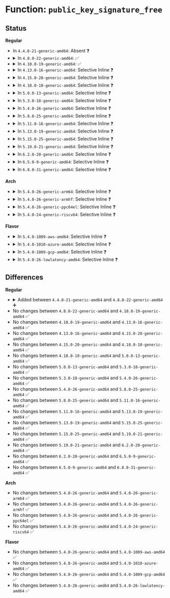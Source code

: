 # Function: <code>public_key_signature_free</code>

## Status
<b>Regular</b>
<ul>
<li>
In <code>4.4.0-21-generic-amd64</code>: Absent ❓
</li>
<li>
<details>
<summary>In <code>4.8.0-22-generic-amd64</code>: ✅</summary>

```c
void public_key_signature_free(struct public_key_signature * sig)
```

```json
{
  "name": "public_key_signature_free",
  "collision_type": "Unique Global",
  "inline_type": "No",
  "funcs": [
    {
      "addr": 18446744071582975216,
      "name": "public_key_signature_free",
      "external": true,
      "loc": "crypto/asymmetric_keys/signature.c:25",
      "file": "crypto/asymmetric_keys/signature.c",
      "inline": "seen, unknown",
      "caller_inline": [],
      "caller_func": [
        "crypto/asymmetric_keys/public_key.c:public_key_destroy",
        "crypto/asymmetric_keys/x509_cert_parser.c:x509_free_certificate",
        "crypto/asymmetric_keys/x509_public_key.c:x509_key_preparse",
        "crypto/asymmetric_keys/pkcs7_parser.c:pkcs7_parse_message"
      ]
    }
  ],
  "symbols": [
    {
      "addr": 18446744071582975216,
      "name": "public_key_signature_free",
      "section": ".text",
      "bind": "STB_GLOBAL",
      "size": 65
    }
  ]
}
```
</details>
</li>
<li>
<details>
<summary>In <code>4.10.0-19-generic-amd64</code>: ✅</summary>

```c
void public_key_signature_free(struct public_key_signature * sig)
```

```json
{
  "name": "public_key_signature_free",
  "collision_type": "Unique Global",
  "inline_type": "No",
  "funcs": [
    {
      "addr": 18446744071583079792,
      "name": "public_key_signature_free",
      "external": true,
      "loc": "crypto/asymmetric_keys/signature.c:25",
      "file": "crypto/asymmetric_keys/signature.c",
      "inline": "seen, unknown",
      "caller_inline": [],
      "caller_func": [
        "crypto/asymmetric_keys/public_key.c:public_key_destroy",
        "crypto/asymmetric_keys/x509_cert_parser.c:x509_free_certificate",
        "crypto/asymmetric_keys/x509_public_key.c:x509_key_preparse",
        "crypto/asymmetric_keys/pkcs7_parser.c:pkcs7_parse_message"
      ]
    }
  ],
  "symbols": [
    {
      "addr": 18446744071583079792,
      "name": "public_key_signature_free",
      "section": ".text",
      "bind": "STB_GLOBAL",
      "size": 65
    }
  ]
}
```
</details>
</li>
<li>
<details>
<summary>In <code>4.13.0-16-generic-amd64</code>: Selective Inline ❓</summary>

```c
void public_key_signature_free(struct public_key_signature * sig)
```

```json
{
  "name": "public_key_signature_free",
  "collision_type": "Unique Global",
  "inline_type": "Selective",
  "funcs": [
    {
      "addr": 18446744071583135904,
      "name": "public_key_signature_free",
      "external": true,
      "loc": "crypto/asymmetric_keys/signature.c:25",
      "file": "crypto/asymmetric_keys/signature.c",
      "inline": "not declared, inlined",
      "caller_inline": [],
      "caller_func": [
        "crypto/asymmetric_keys/public_key.c:public_key_destroy",
        "crypto/asymmetric_keys/x509_public_key.c:x509_key_preparse",
        "crypto/asymmetric_keys/pkcs7_parser.c:pkcs7_parse_message"
      ]
    }
  ],
  "symbols": [
    {
      "addr": 18446744071583135904,
      "name": "public_key_signature_free",
      "section": ".text",
      "bind": "STB_GLOBAL",
      "size": 66
    }
  ]
}
```
</details>
</li>
<li>
<details>
<summary>In <code>4.15.0-20-generic-amd64</code>: Selective Inline ❓</summary>

```c
void public_key_signature_free(struct public_key_signature * sig)
```

```json
{
  "name": "public_key_signature_free",
  "collision_type": "Unique Global",
  "inline_type": "Selective",
  "funcs": [
    {
      "addr": 18446744071583310592,
      "name": "public_key_signature_free",
      "external": true,
      "loc": "crypto/asymmetric_keys/signature.c:25",
      "file": "crypto/asymmetric_keys/signature.c",
      "inline": "not declared, inlined",
      "caller_inline": [],
      "caller_func": [
        "crypto/asymmetric_keys/public_key.c:public_key_destroy",
        "crypto/asymmetric_keys/x509_public_key.c:x509_key_preparse",
        "crypto/asymmetric_keys/pkcs7_parser.c:pkcs7_parse_message"
      ]
    }
  ],
  "symbols": [
    {
      "addr": 18446744071583310592,
      "name": "public_key_signature_free",
      "section": ".text",
      "bind": "STB_GLOBAL",
      "size": 66
    }
  ]
}
```
</details>
</li>
<li>
<details>
<summary>In <code>4.18.0-10-generic-amd64</code>: Selective Inline ❓</summary>

```c
void public_key_signature_free(struct public_key_signature * sig)
```

```json
{
  "name": "public_key_signature_free",
  "collision_type": "Unique Global",
  "inline_type": "Selective",
  "funcs": [
    {
      "addr": 18446744071583519200,
      "name": "public_key_signature_free",
      "external": true,
      "loc": "crypto/asymmetric_keys/signature.c:25",
      "file": "crypto/asymmetric_keys/signature.c",
      "inline": "not declared, inlined",
      "caller_inline": [],
      "caller_func": [
        "crypto/asymmetric_keys/public_key.c:public_key_destroy",
        "crypto/asymmetric_keys/x509_public_key.c:x509_key_preparse",
        "crypto/asymmetric_keys/pkcs7_parser.c:pkcs7_parse_message"
      ]
    }
  ],
  "symbols": [
    {
      "addr": 18446744071583519200,
      "name": "public_key_signature_free",
      "section": ".text",
      "bind": "STB_GLOBAL",
      "size": 65
    }
  ]
}
```
</details>
</li>
<li>
<details>
<summary>In <code>5.0.0-13-generic-amd64</code>: Selective Inline ❓</summary>

```c
void public_key_signature_free(struct public_key_signature * sig)
```

```json
{
  "name": "public_key_signature_free",
  "collision_type": "Unique Global",
  "inline_type": "Selective",
  "funcs": [
    {
      "addr": 18446744071583641296,
      "name": "public_key_signature_free",
      "external": true,
      "loc": "crypto/asymmetric_keys/signature.c:27",
      "file": "crypto/asymmetric_keys/signature.c",
      "inline": "not declared, inlined",
      "caller_inline": [],
      "caller_func": [
        "crypto/asymmetric_keys/public_key.c:public_key_destroy",
        "crypto/asymmetric_keys/x509_public_key.c:x509_key_preparse",
        "crypto/asymmetric_keys/pkcs7_parser.c:pkcs7_parse_message"
      ]
    }
  ],
  "symbols": [
    {
      "addr": 18446744071583641296,
      "name": "public_key_signature_free",
      "section": ".text",
      "bind": "STB_GLOBAL",
      "size": 65
    }
  ]
}
```
</details>
</li>
<li>
<details>
<summary>In <code>5.3.0-18-generic-amd64</code>: Selective Inline ❓</summary>

```c
void public_key_signature_free(struct public_key_signature * sig)
```

```json
{
  "name": "public_key_signature_free",
  "collision_type": "Unique Global",
  "inline_type": "Selective",
  "funcs": [
    {
      "addr": 18446744071583827408,
      "name": "public_key_signature_free",
      "external": true,
      "loc": "crypto/asymmetric_keys/signature.c:23",
      "file": "crypto/asymmetric_keys/signature.c",
      "inline": "not declared, inlined",
      "caller_inline": [],
      "caller_func": [
        "crypto/asymmetric_keys/public_key.c:public_key_destroy",
        "crypto/asymmetric_keys/x509_public_key.c:x509_key_preparse",
        "crypto/asymmetric_keys/pkcs7_parser.c:pkcs7_parse_message"
      ]
    }
  ],
  "symbols": [
    {
      "addr": 18446744071583827408,
      "name": "public_key_signature_free",
      "section": ".text",
      "bind": "STB_GLOBAL",
      "size": 70
    }
  ]
}
```
</details>
</li>
<li>
<details>
<summary>In <code>5.4.0-26-generic-amd64</code>: Selective Inline ❓</summary>

```c
void public_key_signature_free(struct public_key_signature * sig)
```

```json
{
  "name": "public_key_signature_free",
  "collision_type": "Unique Global",
  "inline_type": "Selective",
  "funcs": [
    {
      "addr": 18446744071583929376,
      "name": "public_key_signature_free",
      "external": true,
      "loc": "crypto/asymmetric_keys/signature.c:23",
      "file": "crypto/asymmetric_keys/signature.c",
      "inline": "not declared, inlined",
      "caller_inline": [],
      "caller_func": [
        "crypto/asymmetric_keys/public_key.c:public_key_destroy",
        "crypto/asymmetric_keys/x509_public_key.c:x509_key_preparse",
        "crypto/asymmetric_keys/pkcs7_parser.c:pkcs7_parse_message"
      ]
    }
  ],
  "symbols": [
    {
      "addr": 18446744071583929376,
      "name": "public_key_signature_free",
      "section": ".text",
      "bind": "STB_GLOBAL",
      "size": 70
    }
  ]
}
```
</details>
</li>
<li>
<details>
<summary>In <code>5.8.0-25-generic-amd64</code>: Selective Inline ❓</summary>

```c
void public_key_signature_free(struct public_key_signature * sig)
```

```json
{
  "name": "public_key_signature_free",
  "collision_type": "Unique Global",
  "inline_type": "Selective",
  "funcs": [
    {
      "addr": 18446744071584320752,
      "name": "public_key_signature_free",
      "external": true,
      "loc": "crypto/asymmetric_keys/signature.c:23",
      "file": "crypto/asymmetric_keys/signature.c",
      "inline": "not declared, inlined",
      "caller_inline": [],
      "caller_func": [
        "crypto/asymmetric_keys/public_key.c:public_key_destroy",
        "crypto/asymmetric_keys/x509_public_key.c:x509_key_preparse",
        "crypto/asymmetric_keys/pkcs7_parser.c:pkcs7_parse_message"
      ]
    }
  ],
  "symbols": [
    {
      "addr": 18446744071584320752,
      "name": "public_key_signature_free",
      "section": ".text",
      "bind": "STB_GLOBAL",
      "size": 72
    }
  ]
}
```
</details>
</li>
<li>
<details>
<summary>In <code>5.11.0-16-generic-amd64</code>: Selective Inline ❓</summary>

```c
void public_key_signature_free(struct public_key_signature * sig)
```

```json
{
  "name": "public_key_signature_free",
  "collision_type": "Unique Global",
  "inline_type": "Selective",
  "funcs": [
    {
      "addr": 18446744071584439024,
      "name": "public_key_signature_free",
      "external": true,
      "loc": "crypto/asymmetric_keys/signature.c:23",
      "file": "crypto/asymmetric_keys/signature.c",
      "inline": "not declared, inlined",
      "caller_inline": [],
      "caller_func": [
        "crypto/asymmetric_keys/public_key.c:public_key_destroy",
        "crypto/asymmetric_keys/x509_public_key.c:x509_key_preparse",
        "crypto/asymmetric_keys/pkcs7_parser.c:pkcs7_parse_message"
      ]
    }
  ],
  "symbols": [
    {
      "addr": 18446744071584439024,
      "name": "public_key_signature_free",
      "section": ".text",
      "bind": "STB_GLOBAL",
      "size": 72
    }
  ]
}
```
</details>
</li>
<li>
<details>
<summary>In <code>5.13.0-19-generic-amd64</code>: Selective Inline ❓</summary>

```c
void public_key_signature_free(struct public_key_signature * sig)
```

```json
{
  "name": "public_key_signature_free",
  "collision_type": "Unique Global",
  "inline_type": "Selective",
  "funcs": [
    {
      "addr": 18446744071584473696,
      "name": "public_key_signature_free",
      "external": true,
      "loc": "crypto/asymmetric_keys/signature.c:23",
      "file": "crypto/asymmetric_keys/signature.c",
      "inline": "not declared, inlined",
      "caller_inline": [],
      "caller_func": [
        "crypto/asymmetric_keys/public_key.c:public_key_destroy",
        "crypto/asymmetric_keys/x509_public_key.c:x509_key_preparse",
        "crypto/asymmetric_keys/pkcs7_parser.c:pkcs7_parse_message"
      ]
    }
  ],
  "symbols": [
    {
      "addr": 18446744071584473696,
      "name": "public_key_signature_free",
      "section": ".text",
      "bind": "STB_GLOBAL",
      "size": 72
    }
  ]
}
```
</details>
</li>
<li>
<details>
<summary>In <code>5.15.0-25-generic-amd64</code>: Selective Inline ❓</summary>

```c
void public_key_signature_free(struct public_key_signature * sig)
```

```json
{
  "name": "public_key_signature_free",
  "collision_type": "Unique Global",
  "inline_type": "Selective",
  "funcs": [
    {
      "addr": 18446744071584871824,
      "name": "public_key_signature_free",
      "external": true,
      "loc": "crypto/asymmetric_keys/signature.c:23",
      "file": "crypto/asymmetric_keys/signature.c",
      "inline": "not declared, inlined",
      "caller_inline": [],
      "caller_func": [
        "crypto/asymmetric_keys/public_key.c:public_key_destroy",
        "crypto/asymmetric_keys/x509_public_key.c:x509_key_preparse",
        "crypto/asymmetric_keys/pkcs7_parser.c:pkcs7_parse_message"
      ]
    }
  ],
  "symbols": [
    {
      "addr": 18446744071584871824,
      "name": "public_key_signature_free",
      "section": ".text",
      "bind": "STB_GLOBAL",
      "size": 72
    }
  ]
}
```
</details>
</li>
<li>
<details>
<summary>In <code>5.19.0-21-generic-amd64</code>: Selective Inline ❓</summary>

```c
void public_key_signature_free(struct public_key_signature * sig)
```

```json
{
  "name": "public_key_signature_free",
  "collision_type": "Unique Global",
  "inline_type": "Selective",
  "funcs": [
    {
      "addr": 18446744071585567808,
      "name": "public_key_signature_free",
      "external": true,
      "loc": "crypto/asymmetric_keys/signature.c:23",
      "file": "crypto/asymmetric_keys/signature.c",
      "inline": "not declared, inlined",
      "caller_inline": [],
      "caller_func": [
        "crypto/asymmetric_keys/public_key.c:public_key_destroy",
        "crypto/asymmetric_keys/x509_public_key.c:x509_key_preparse",
        "crypto/asymmetric_keys/pkcs7_parser.c:pkcs7_parse_message"
      ]
    }
  ],
  "symbols": [
    {
      "addr": 18446744071585567808,
      "name": "public_key_signature_free",
      "section": ".text",
      "bind": "STB_GLOBAL",
      "size": 89
    }
  ]
}
```
</details>
</li>
<li>
<details>
<summary>In <code>6.2.0-20-generic-amd64</code>: Selective Inline ❓</summary>

```c
void public_key_signature_free(struct public_key_signature * sig)
```

```json
{
  "name": "public_key_signature_free",
  "collision_type": "Unique Global",
  "inline_type": "Selective",
  "funcs": [
    {
      "addr": 18446744071586331936,
      "name": "public_key_signature_free",
      "external": true,
      "loc": "crypto/asymmetric_keys/signature.c:23",
      "file": "crypto/asymmetric_keys/signature.c",
      "inline": "not declared, inlined",
      "caller_inline": [],
      "caller_func": [
        "crypto/asymmetric_keys/public_key.c:public_key_destroy",
        "crypto/asymmetric_keys/x509_public_key.c:x509_key_preparse",
        "crypto/asymmetric_keys/pkcs7_parser.c:pkcs7_parse_message"
      ]
    }
  ],
  "symbols": [
    {
      "addr": 18446744071586331936,
      "name": "public_key_signature_free",
      "section": ".text",
      "bind": "STB_GLOBAL",
      "size": 89
    }
  ]
}
```
</details>
</li>
<li>
<details>
<summary>In <code>6.5.0-9-generic-amd64</code>: Selective Inline ❓</summary>

```c
void public_key_signature_free(struct public_key_signature * sig)
```

```json
{
  "name": "public_key_signature_free",
  "collision_type": "Unique Global",
  "inline_type": "Selective",
  "funcs": [
    {
      "addr": 18446744071586578592,
      "name": "public_key_signature_free",
      "external": true,
      "loc": "crypto/asymmetric_keys/signature.c:23",
      "file": "crypto/asymmetric_keys/signature.c",
      "inline": "not declared, inlined",
      "caller_inline": [],
      "caller_func": [
        "crypto/asymmetric_keys/public_key.c:public_key_destroy",
        "crypto/asymmetric_keys/x509_public_key.c:x509_key_preparse",
        "crypto/asymmetric_keys/pkcs7_parser.c:pkcs7_parse_message"
      ]
    }
  ],
  "symbols": [
    {
      "addr": 18446744071586578592,
      "name": "public_key_signature_free",
      "section": ".text",
      "bind": "STB_GLOBAL",
      "size": 89
    }
  ]
}
```
</details>
</li>
<li>
<details>
<summary>In <code>6.8.0-31-generic-amd64</code>: Selective Inline ❓</summary>

```c
void public_key_signature_free(struct public_key_signature * sig)
```

```json
{
  "name": "public_key_signature_free",
  "collision_type": "Unique Global",
  "inline_type": "Selective",
  "funcs": [
    {
      "addr": 18446744071586847184,
      "name": "public_key_signature_free",
      "external": true,
      "loc": "crypto/asymmetric_keys/signature.c:23",
      "file": "crypto/asymmetric_keys/signature.c",
      "inline": "not declared, inlined",
      "caller_inline": [],
      "caller_func": [
        "crypto/asymmetric_keys/public_key.c:public_key_destroy",
        "crypto/asymmetric_keys/x509_public_key.c:x509_key_preparse",
        "crypto/asymmetric_keys/pkcs7_parser.c:pkcs7_parse_message"
      ]
    }
  ],
  "symbols": [
    {
      "addr": 18446744071586847184,
      "name": "public_key_signature_free",
      "section": ".text",
      "bind": "STB_GLOBAL",
      "size": 89
    }
  ]
}
```
</details>
</li>
</ul>
<b>Arch</b>
<ul>
<li>
<details>
<summary>In <code>5.4.0-26-generic-arm64</code>: Selective Inline ❓</summary>

```c
void public_key_signature_free(struct public_key_signature * sig)
```

```json
{
  "name": "public_key_signature_free",
  "collision_type": "Unique Global",
  "inline_type": "Selective",
  "funcs": [
    {
      "addr": 18446603336495748560,
      "name": "public_key_signature_free",
      "external": true,
      "loc": "crypto/asymmetric_keys/signature.c:23",
      "file": "crypto/asymmetric_keys/signature.c",
      "inline": "not declared, inlined",
      "caller_inline": [],
      "caller_func": [
        "crypto/asymmetric_keys/public_key.c:public_key_destroy",
        "crypto/asymmetric_keys/x509_public_key.c:x509_key_preparse",
        "crypto/asymmetric_keys/pkcs7_parser.c:pkcs7_parse_message"
      ]
    }
  ],
  "symbols": [
    {
      "addr": 18446603336495748560,
      "name": "public_key_signature_free",
      "section": ".text",
      "bind": "STB_GLOBAL",
      "size": 80
    }
  ]
}
```
</details>
</li>
<li>
<details>
<summary>In <code>5.4.0-26-generic-armhf</code>: Selective Inline ❓</summary>

```c
void public_key_signature_free(struct public_key_signature * sig)
```

```json
{
  "name": "public_key_signature_free",
  "collision_type": "Unique Global",
  "inline_type": "Selective",
  "funcs": [
    {
      "addr": 3229101616,
      "name": "public_key_signature_free",
      "external": true,
      "loc": "crypto/asymmetric_keys/signature.c:23",
      "file": "crypto/asymmetric_keys/signature.c",
      "inline": "not declared, inlined",
      "caller_inline": [],
      "caller_func": [
        "crypto/asymmetric_keys/public_key.c:public_key_destroy",
        "crypto/asymmetric_keys/x509_public_key.c:x509_key_preparse",
        "crypto/asymmetric_keys/pkcs7_parser.c:pkcs7_parse_message"
      ]
    }
  ],
  "symbols": [
    {
      "addr": 3229101616,
      "name": "public_key_signature_free",
      "section": ".text",
      "bind": "STB_GLOBAL",
      "size": 72
    }
  ]
}
```
</details>
</li>
<li>
<details>
<summary>In <code>5.4.0-26-generic-ppc64el</code>: Selective Inline ❓</summary>

```c
void public_key_signature_free(struct public_key_signature * sig)
```

```json
{
  "name": "public_key_signature_free",
  "collision_type": "Unique Global",
  "inline_type": "Selective",
  "funcs": [
    {
      "addr": 13835058055289911712,
      "name": "public_key_signature_free",
      "external": true,
      "loc": "crypto/asymmetric_keys/signature.c:23",
      "file": "crypto/asymmetric_keys/signature.c",
      "inline": "not declared, inlined",
      "caller_inline": [],
      "caller_func": [
        "crypto/asymmetric_keys/public_key.c:public_key_destroy",
        "crypto/asymmetric_keys/x509_public_key.c:x509_key_preparse",
        "crypto/asymmetric_keys/pkcs7_parser.c:pkcs7_parse_message"
      ]
    }
  ],
  "symbols": [
    {
      "addr": 13835058055289911712,
      "name": "public_key_signature_free",
      "section": ".text",
      "bind": "STB_GLOBAL",
      "size": 120
    }
  ]
}
```
</details>
</li>
<li>
<details>
<summary>In <code>5.4.0-24-generic-riscv64</code>: Selective Inline ❓</summary>

```c
void public_key_signature_free(struct public_key_signature * sig)
```

```json
{
  "name": "public_key_signature_free",
  "collision_type": "Unique Global",
  "inline_type": "Selective",
  "funcs": [
    {
      "addr": 18446743936274896834,
      "name": "public_key_signature_free",
      "external": true,
      "loc": "crypto/asymmetric_keys/signature.c:23",
      "file": "crypto/asymmetric_keys/signature.c",
      "inline": "not declared, inlined",
      "caller_inline": [],
      "caller_func": [
        "crypto/asymmetric_keys/public_key.c:public_key_destroy",
        "crypto/asymmetric_keys/x509_public_key.c:x509_key_preparse",
        "crypto/asymmetric_keys/pkcs7_parser.c:pkcs7_parse_message"
      ]
    }
  ],
  "symbols": [
    {
      "addr": 18446743936274896834,
      "name": "public_key_signature_free",
      "section": ".text",
      "bind": "STB_GLOBAL",
      "size": 84
    }
  ]
}
```
</details>
</li>
</ul>
<b>Flavor</b>
<ul>
<li>
<details>
<summary>In <code>5.4.0-1009-aws-amd64</code>: Selective Inline ❓</summary>

```c
void public_key_signature_free(struct public_key_signature * sig)
```

```json
{
  "name": "public_key_signature_free",
  "collision_type": "Unique Global",
  "inline_type": "Selective",
  "funcs": [
    {
      "addr": 18446744071583898112,
      "name": "public_key_signature_free",
      "external": true,
      "loc": "crypto/asymmetric_keys/signature.c:23",
      "file": "crypto/asymmetric_keys/signature.c",
      "inline": "not declared, inlined",
      "caller_inline": [],
      "caller_func": [
        "crypto/asymmetric_keys/public_key.c:public_key_destroy",
        "crypto/asymmetric_keys/x509_public_key.c:x509_key_preparse",
        "crypto/asymmetric_keys/pkcs7_parser.c:pkcs7_parse_message"
      ]
    }
  ],
  "symbols": [
    {
      "addr": 18446744071583898112,
      "name": "public_key_signature_free",
      "section": ".text",
      "bind": "STB_GLOBAL",
      "size": 70
    }
  ]
}
```
</details>
</li>
<li>
<details>
<summary>In <code>5.4.0-1010-azure-amd64</code>: Selective Inline ❓</summary>

```c
void public_key_signature_free(struct public_key_signature * sig)
```

```json
{
  "name": "public_key_signature_free",
  "collision_type": "Unique Global",
  "inline_type": "Selective",
  "funcs": [
    {
      "addr": 18446744071583835168,
      "name": "public_key_signature_free",
      "external": true,
      "loc": "crypto/asymmetric_keys/signature.c:23",
      "file": "crypto/asymmetric_keys/signature.c",
      "inline": "not declared, inlined",
      "caller_inline": [],
      "caller_func": [
        "crypto/asymmetric_keys/public_key.c:public_key_destroy",
        "crypto/asymmetric_keys/x509_public_key.c:x509_key_preparse",
        "crypto/asymmetric_keys/pkcs7_parser.c:pkcs7_parse_message"
      ]
    }
  ],
  "symbols": [
    {
      "addr": 18446744071583835168,
      "name": "public_key_signature_free",
      "section": ".text",
      "bind": "STB_GLOBAL",
      "size": 70
    }
  ]
}
```
</details>
</li>
<li>
<details>
<summary>In <code>5.4.0-1009-gcp-amd64</code>: Selective Inline ❓</summary>

```c
void public_key_signature_free(struct public_key_signature * sig)
```

```json
{
  "name": "public_key_signature_free",
  "collision_type": "Unique Global",
  "inline_type": "Selective",
  "funcs": [
    {
      "addr": 18446744071583881872,
      "name": "public_key_signature_free",
      "external": true,
      "loc": "crypto/asymmetric_keys/signature.c:23",
      "file": "crypto/asymmetric_keys/signature.c",
      "inline": "not declared, inlined",
      "caller_inline": [],
      "caller_func": [
        "crypto/asymmetric_keys/public_key.c:public_key_destroy",
        "crypto/asymmetric_keys/x509_public_key.c:x509_key_preparse",
        "crypto/asymmetric_keys/pkcs7_parser.c:pkcs7_parse_message"
      ]
    }
  ],
  "symbols": [
    {
      "addr": 18446744071583881872,
      "name": "public_key_signature_free",
      "section": ".text",
      "bind": "STB_GLOBAL",
      "size": 70
    }
  ]
}
```
</details>
</li>
<li>
<details>
<summary>In <code>5.4.0-26-lowlatency-amd64</code>: Selective Inline ❓</summary>

```c
void public_key_signature_free(struct public_key_signature * sig)
```

```json
{
  "name": "public_key_signature_free",
  "collision_type": "Unique Global",
  "inline_type": "Selective",
  "funcs": [
    {
      "addr": 18446744071583982944,
      "name": "public_key_signature_free",
      "external": true,
      "loc": "crypto/asymmetric_keys/signature.c:23",
      "file": "crypto/asymmetric_keys/signature.c",
      "inline": "not declared, inlined",
      "caller_inline": [],
      "caller_func": [
        "crypto/asymmetric_keys/public_key.c:public_key_destroy",
        "crypto/asymmetric_keys/x509_public_key.c:x509_key_preparse",
        "crypto/asymmetric_keys/pkcs7_parser.c:pkcs7_parse_message"
      ]
    }
  ],
  "symbols": [
    {
      "addr": 18446744071583982944,
      "name": "public_key_signature_free",
      "section": ".text",
      "bind": "STB_GLOBAL",
      "size": 70
    }
  ]
}
```
</details>
</li>
</ul>

## Differences
<b>Regular</b>
<ul>
<li>
<details>
<summary>Added between <code>4.4.0-21-generic-amd64</code> and <code>4.8.0-22-generic-amd64</code> ➕</summary>

```c
void public_key_signature_free(struct public_key_signature * sig)
```
</details>
</li>
<li>
No changes between <code>4.8.0-22-generic-amd64</code> and <code>4.10.0-19-generic-amd64</code> ✅
</li>
<li>
No changes between <code>4.10.0-19-generic-amd64</code> and <code>4.13.0-16-generic-amd64</code> ✅
</li>
<li>
No changes between <code>4.13.0-16-generic-amd64</code> and <code>4.15.0-20-generic-amd64</code> ✅
</li>
<li>
No changes between <code>4.15.0-20-generic-amd64</code> and <code>4.18.0-10-generic-amd64</code> ✅
</li>
<li>
No changes between <code>4.18.0-10-generic-amd64</code> and <code>5.0.0-13-generic-amd64</code> ✅
</li>
<li>
No changes between <code>5.0.0-13-generic-amd64</code> and <code>5.3.0-18-generic-amd64</code> ✅
</li>
<li>
No changes between <code>5.3.0-18-generic-amd64</code> and <code>5.4.0-26-generic-amd64</code> ✅
</li>
<li>
No changes between <code>5.4.0-26-generic-amd64</code> and <code>5.8.0-25-generic-amd64</code> ✅
</li>
<li>
No changes between <code>5.8.0-25-generic-amd64</code> and <code>5.11.0-16-generic-amd64</code> ✅
</li>
<li>
No changes between <code>5.11.0-16-generic-amd64</code> and <code>5.13.0-19-generic-amd64</code> ✅
</li>
<li>
No changes between <code>5.13.0-19-generic-amd64</code> and <code>5.15.0-25-generic-amd64</code> ✅
</li>
<li>
No changes between <code>5.15.0-25-generic-amd64</code> and <code>5.19.0-21-generic-amd64</code> ✅
</li>
<li>
No changes between <code>5.19.0-21-generic-amd64</code> and <code>6.2.0-20-generic-amd64</code> ✅
</li>
<li>
No changes between <code>6.2.0-20-generic-amd64</code> and <code>6.5.0-9-generic-amd64</code> ✅
</li>
<li>
No changes between <code>6.5.0-9-generic-amd64</code> and <code>6.8.0-31-generic-amd64</code> ✅
</li>
</ul>
<b>Arch</b>
<ul>
<li>
No changes between <code>5.4.0-26-generic-amd64</code> and <code>5.4.0-26-generic-arm64</code> ✅
</li>
<li>
No changes between <code>5.4.0-26-generic-amd64</code> and <code>5.4.0-26-generic-armhf</code> ✅
</li>
<li>
No changes between <code>5.4.0-26-generic-amd64</code> and <code>5.4.0-26-generic-ppc64el</code> ✅
</li>
<li>
No changes between <code>5.4.0-26-generic-amd64</code> and <code>5.4.0-24-generic-riscv64</code> ✅
</li>
</ul>
<b>Flavor</b>
<ul>
<li>
No changes between <code>5.4.0-26-generic-amd64</code> and <code>5.4.0-1009-aws-amd64</code> ✅
</li>
<li>
No changes between <code>5.4.0-26-generic-amd64</code> and <code>5.4.0-1010-azure-amd64</code> ✅
</li>
<li>
No changes between <code>5.4.0-26-generic-amd64</code> and <code>5.4.0-1009-gcp-amd64</code> ✅
</li>
<li>
No changes between <code>5.4.0-26-generic-amd64</code> and <code>5.4.0-26-lowlatency-amd64</code> ✅
</li>
</ul>
